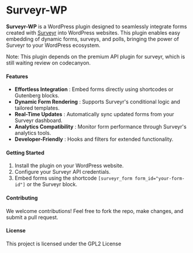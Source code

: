 ﻿# Surveyr-WP

**Surveyr-WP** is a WordPress plugin designed to seamlessly integrate forms created with [Surveyr](https://github.com/friendlylabs/surveyr) into WordPress websites. This plugin enables easy embedding of dynamic forms, surveys, and polls, bringing the power of Surveyr to your WordPress ecosystem.

Note: This plugin depends on the premium API plugin for surveyr, which is still waiting review on codecanyon.

#### Features

* **Effortless Integration** : Embed forms directly using shortcodes or Gutenberg blocks.
* **Dynamic Form Rendering** : Supports Surveyr's conditional logic and tailored templates.
* **Real-Time Updates** : Automatically sync updated forms from your Surveyr dashboard.
* **Analytics Compatibility** : Monitor form performance through Surveyr's analytics tools.
* **Developer-Friendly** : Hooks and filters for extended functionality.

#### Getting Started

1. Install the plugin on your WordPress website.
2. Configure your Surveyr API credentials.
3. Embed forms using the shortcode `[surveyr_form form_id="your-form-id"]` or the Surveyr block.

#### Contributing

We welcome contributions! Feel free to fork the repo, make changes, and submit a pull request.

#### License

This project is licensed under the GPL2 License
